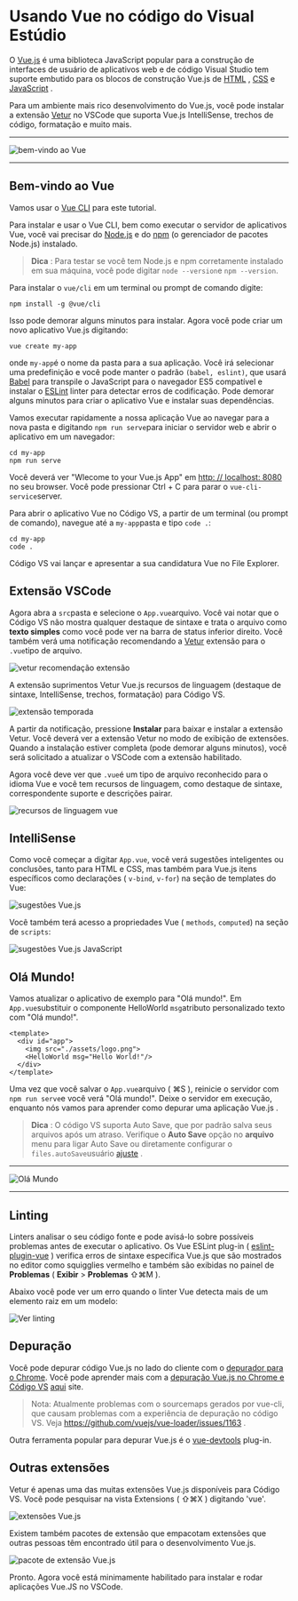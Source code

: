 # Usando Vue no código do Visual Estúdio

O [Vue.js](https://vuejs.org/) é uma biblioteca JavaScript popular para a construção de interfaces de usuário de aplicativos web e de código Visual Studio tem suporte embutido para os blocos de construção Vue.js de [HTML](https://code.visualstudio.com/docs/languages/html) , [CSS](https://code.visualstudio.com/docs/languages/css) e [JavaScript](https://code.visualstudio.com/docs/languages/javascript) . 

Para um ambiente mais rico desenvolvimento do Vue.js, você pode instalar a extensão [Vetur](https://marketplace.visualstudio.com/items?itemName=octref.vetur) no VSCode que suporta Vue.js IntelliSense, trechos de código, formatação e muito mais.

------

![bem-vindo ao Vue](https://code.visualstudio.com/assets/docs/nodejs/vuejs/welcome-to-vue.png)

------

## Bem-vindo ao Vue

Vamos usar o [Vue CLI](https://cli.vuejs.org/) para este tutorial. 

Para instalar e usar o Vue CLI, bem como executar o servidor de aplicativos Vue, você vai precisar do [Node.js](https://nodejs.org/) e do  [npm](https://www.npmjs.com/) (o gerenciador de pacotes Node.js) instalado. 

> **Dica** : Para testar se você tem Node.js e npm corretamente instalado em sua máquina, você pode digitar `node --version`e `npm --version`.

Para instalar o `vue/cli` em um terminal ou prompt de comando digite:

```
npm install -g @vue/cli
```

Isso pode demorar alguns minutos para instalar. Agora você pode criar um novo aplicativo Vue.js digitando:

```
vue create my-app
```

onde `my-app`é o nome da pasta para a sua aplicação. Você irá selecionar uma predefinição e você pode manter o padrão `(babel, eslint)`, que usará [Babel](https://babeljs.io/) para transpile o JavaScript para o navegador ES5 compatível e instalar o [ESLint](http://eslint.org/) linter para detectar erros de codificação. Pode demorar alguns minutos para criar o aplicativo Vue e instalar suas dependências.

Vamos executar rapidamente a nossa aplicação Vue ao navegar para a nova pasta e digitando `npm run serve`para iniciar o servidor web e abrir o aplicativo em um navegador:

```
cd my-app
npm run serve
```

Você deverá ver "Wlecome to your Vue.js App" em [http: // localhost: 8080](http://localhost:8080/) no seu browser. Você pode pressionar Ctrl + C para parar o `vue-cli-service`server.

Para abrir o aplicativo Vue no Código VS, a partir de um terminal (ou prompt de comando), navegue até a `my-app`pasta e tipo `code .`:

```
cd my-app
code .
```

Código VS vai lançar e apresentar a sua candidatura Vue no File Explorer.

## Extensão VSCode

Agora abra a `src`pasta e selecione o `App.vue`arquivo. Você vai notar que o Código VS não mostra qualquer destaque de sintaxe e trata o arquivo como **texto simples** como você pode ver na barra de status inferior direito. Você também verá uma notificação recomendando a [Vetur](https://marketplace.visualstudio.com/items?itemName=octref.vetur) extensão para o `.vue`tipo de arquivo.

![vetur recomendação extensão](https://code.visualstudio.com/assets/docs/nodejs/vuejs/vetur-extension-recommendation.png)

A extensão suprimentos Vetur Vue.js recursos de linguagem (destaque de sintaxe, IntelliSense, trechos, formatação) para Código VS.

![extensão temporada](https://code.visualstudio.com/assets/docs/nodejs/vuejs/vetur-extension.png)

A partir da notificação, pressione **Instalar** para baixar e instalar a extensão Vetur. Você deverá ver a extensão Vetur  no modo de exibição de extensões. Quando a instalação estiver completa (pode demorar alguns minutos), você será solicitado a atualizar o VSCode com a extensão habilitado.

Agora você deve ver que `.vue`é um tipo de arquivo reconhecido para o idioma Vue e você tem recursos de linguagem, como destaque de sintaxe, correspondente suporte e descrições pairar.

![recursos de linguagem vue](https://code.visualstudio.com/assets/docs/nodejs/vuejs/vue-language-features.png)

## IntelliSense

Como você começar a digitar `App.vue`, você verá sugestões inteligentes ou conclusões, tanto para HTML e CSS, mas também para Vue.js itens específicos como declarações ( `v-bind`, `v-for`) na seção de templates do Vue:

![sugestões Vue.js](https://code.visualstudio.com/assets/docs/nodejs/vuejs/suggestions.png)

Você também terá acesso a propriedades Vue ( `methods`, `computed`) na seção de `scripts`:

![sugestões Vue.js JavaScript](https://code.visualstudio.com/assets/docs/nodejs/vuejs/javascript-suggestions.png)

## Olá Mundo!

Vamos atualizar o aplicativo de exemplo para "Olá mundo!". Em `App.vue`substituir o componente HelloWorld `msg`atributo personalizado texto com "Olá mundo!".

```
<template>
  <div id="app">
    <img src="./assets/logo.png">
    <HelloWorld msg="Hello World!"/>
  </div>
</template>
```

Uma vez que você salvar o `App.vue`arquivo ( ⌘S ), reinicie o servidor com `npm run serve`e você verá "Olá mundo!". Deixe o servidor em execução, enquanto nós vamos para aprender como depurar uma aplicação Vue.js .

> **Dica** : O código VS suporta Auto Save, que por padrão salva seus arquivos após um atraso. Verifique o **Auto Save** opção no **arquivo** menu para ligar Auto Save ou diretamente configurar o `files.autoSave`usuário [ajuste](https://code.visualstudio.com/docs/getstarted/settings) .

------

![Olá Mundo](https://code.visualstudio.com/assets/docs/nodejs/vuejs/hello-world.png)

------

## Linting

Linters analisar o seu código fonte e pode avisá-lo sobre possíveis problemas antes de executar o aplicativo. Os Vue ESLint plug-in ( [eslint-plugin-vue](https://www.npmjs.com/package/eslint-plugin-vue) ) verifica erros de sintaxe específica Vue.js que são mostrados no editor como squigglies vermelho e também são exibidas no painel de **Problemas** ( **Exibir** > **Problemas** ⇧⌘M ).

Abaixo você pode ver um erro quando o linter Vue detecta mais de um elemento raiz em um modelo:

![Ver linting](https://code.visualstudio.com/assets/docs/nodejs/vuejs/vue-linting.png)

## Depuração

Você pode depurar código Vue.js no lado do cliente com o [depurador para o Chrome](https://marketplace.visualstudio.com/items?itemName=msjsdiag.debugger-for-chrome). Você pode aprender mais com a [depuração Vue.js no Chrome e Código VS](https://github.com/Microsoft/vscode-recipes/tree/master/vuejs-cli)  [aqui](https://github.com/Microsoft/vscode-recipes) site.

> Nota: Atualmente problemas com o sourcemaps gerados por vue-cli, que causam problemas com a experiência de depuração no código VS. Veja https://github.com/vuejs/vue-loader/issues/1163 .

Outra ferramenta popular para depurar Vue.js é o [vue-devtools](https://github.com/vuejs/vue-devtools) plug-in.

## Outras extensões

Vetur é apenas uma das muitas extensões Vue.js disponíveis para Código VS. Você pode pesquisar na vista Extensions ( ⇧⌘X ) digitando 'vue'.

![extensões Vue.js](https://code.visualstudio.com/assets/docs/nodejs/vuejs/vue-extensions.png)

Existem também pacotes de extensão que empacotam extensões que outras pessoas têm encontrado útil para o desenvolvimento Vue.js.

![pacote de extensão Vue.js](https://code.visualstudio.com/assets/docs/nodejs/vuejs/vue-extension-pack.png)

Pronto. Agora você está minimamente habilitado para instalar e rodar aplicações Vue.JS no VSCode.